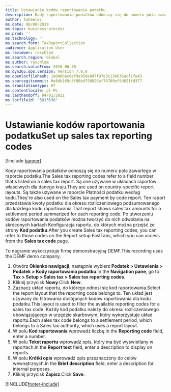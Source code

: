 ```yaml
---
title: Ustawianie kodów raportowania podatku
description: Kody raportowania podatków odnoszą się do numeru pola zawartego w raporcie podatku.
author: twheeloc
ms.date: 08/08/2019
ms.topic: business-process
ms.prod: ''
ms.technology: ''
ms.search.form: TaxReportCollection
audience: Application User
ms.reviewer: roschlom
ms.search.region: Global
ms.author: roschlom
ms.search.validFrom: 2016-06-30
ms.dyn365.ops.version: Version 7.0.0
ms.openlocfilehash: 1e040bac6ef9e950e8d7f97e3c136636acf1fe43
ms.sourcegitcommit: 0e8db169c3f90bd750826af76709ef5d621fd377
ms.translationtype: HT
ms.contentlocale: pl-PL
ms.lasthandoff: 04/01/2021
ms.locfileid: "5813538"
---
```

# <a name="set-up-sales-tax-reporting-codes"></a><span data-ttu-id="59bee-103">Ustawianie kodów raportowania podatku</span><span class="sxs-lookup"><span data-stu-id="59bee-103">Set up sales tax reporting codes</span></span>

[!include [banner](../../includes/banner.md)]

<span data-ttu-id="59bee-104">Kody raportowania podatków odnoszą się do numeru pola zawartego w raporcie podatku.</span><span class="sxs-lookup"><span data-stu-id="59bee-104">The Sales tax reporting codes refer to a field number that's listed on a sales tax report.</span></span> <span data-ttu-id="59bee-105">Są one używane w układach raportów właściwych dla danego kraju.</span><span class="sxs-lookup"><span data-stu-id="59bee-105">They are used on country-specific report layouts.</span></span> <span data-ttu-id="59bee-106">Są także używane w raporcie Płatności podatku według kodu.</span><span class="sxs-lookup"><span data-stu-id="59bee-106">They're also used on the Sales tax payment by code report.</span></span> <span data-ttu-id="59bee-107">Ten raport przedstawia kwoty podatku dla okresu rozliczeniowego podsumowanego dla każdego kodu raportowania.</span><span class="sxs-lookup"><span data-stu-id="59bee-107">That report shows sales tax amounts for a settlement period summarized for each reporting code.</span></span> <span data-ttu-id="59bee-108">Po utworzeniu kodów raportowania podatków można tworzyć do nich odwołania na skróconych kartach Konfiguracja raportu, do których można przejść ze strony **Kod podatku**.</span><span class="sxs-lookup"><span data-stu-id="59bee-108">After you create Sales tax reporting codes, you can refer to those codes on the Report setup FastTabs, which you can access from the **Sales tax code** page.</span></span> 

<span data-ttu-id="59bee-109">To nagranie wykorzystuje firmę demonstracyjną DEMF.</span><span class="sxs-lookup"><span data-stu-id="59bee-109">This recording uses the DEMF demo company.</span></span>

1. <span data-ttu-id="59bee-110">Otwórz **Okienko nawigacji**, następnie wybierz **Podatek > Ustawienia > Podatek > Kody raportowania podatku**.</span><span class="sxs-lookup"><span data-stu-id="59bee-110">In the **Navigation pane**, go to **Tax > Setup > Sales tax > Sales tax reporting codes**.</span></span>
2. <span data-ttu-id="59bee-111">Kliknij przycisk **Nowy**.</span><span class="sxs-lookup"><span data-stu-id="59bee-111">Click **New**.</span></span>
3. <span data-ttu-id="59bee-112">Zaznacz układ raportu, do którego odnosi się kod raportowania.</span><span class="sxs-lookup"><span data-stu-id="59bee-112">Select the report layout that the reporting code belongs to.</span></span> <span data-ttu-id="59bee-113">Ten układ jest używany do filtrowania dostępnych kodów raportowania dla kodu podatku.</span><span class="sxs-lookup"><span data-stu-id="59bee-113">This layout is used to filter the available reporting codes for a sales tax code.</span></span> <span data-ttu-id="59bee-114">Każdy kod podatku należy do okresu rozliczeniowego obowiązującego w urzędzie skarbowym, który wykorzystuje układ raportu.</span><span class="sxs-lookup"><span data-stu-id="59bee-114">Each sales tax code belongs to a settlement period, which belongs to a Sales tax authority, which uses a report layout.</span></span>  
4. <span data-ttu-id="59bee-115">W polu **Kod raportowania** wprowadź liczbę.</span><span class="sxs-lookup"><span data-stu-id="59bee-115">In the **Reporting code** field, enter a number.</span></span>
5. <span data-ttu-id="59bee-116">W polu **Tekst raportu** wprowadź opis, który ma być wyświetlany w raportach.</span><span class="sxs-lookup"><span data-stu-id="59bee-116">In the **Report text** field, enter a description to display on reports.</span></span>
6. <span data-ttu-id="59bee-117">W polu **Krótki opis** wprowadź opis przeznaczony do celów wewnętrznych.</span><span class="sxs-lookup"><span data-stu-id="59bee-117">In the **Brief description** field, enter a description for internal purposes.</span></span>
7. <span data-ttu-id="59bee-118">Kliknij przycisk **Zapisz**.</span><span class="sxs-lookup"><span data-stu-id="59bee-118">Click **Save**.</span></span>



[!INCLUDE[footer-include](../../../includes/footer-banner.md)]